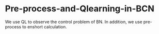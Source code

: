 # Pre-process-and-Qlearning-in-BCN
We use QL to observe the control problem of BN. In addition, we use pre-process to enshort calculation.
